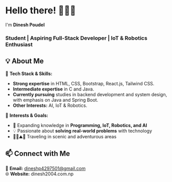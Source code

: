 # **Hello there! 🙋🏻‍♂️**  
I'm **Dinesh Poudel**
### **Student | Aspiring Full-Stack Developer | IoT & Robotics Enthusiast**


## **💡 About Me**  

🔹 **Tech Stack & Skills:**  
- **Strong expertise** in HTML, CSS, Bootstrap, React.js, Tailwind CSS.
- **Intermediate expertise** in C and Java.
- **Currently pursuing** studies in backend development and system design, with emphasis on Java and Spring Boot.
- **Other Interests:** AI, IoT & Robotics.

🔹 **Interests & Goals:**  
- 🤖 Expanding knowledge in **Programming, IoT, Robotics, and AI** 
- 💡 Passionate about **solving real-world problems** with technology
- 🚶‍♀️⛰️🌄 Traveling in scenic and adventurous areas


## **📫 Connect with Me**  

📧 **Email:** dineshp4297501@gmail.com  
🌐 **Website:** dinesh2004.com.np
